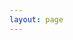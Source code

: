 ```yaml
---
layout: page
---
```

<style>
  #firebaseui-auth-container,
  #paywall-section,
  #premium-content {
    display: none;
    margin: 40px auto;
    max-width: 400px;
    font-family: -apple-system, BlinkMacSystemFont, "Segoe UI", Roboto, "Helvetica Neue", Arial, sans-serif;
    text-align: center;
  }
  #subscribe-button {
    padding: 14px 24px;
    border-radius: 10px;
    border: none;
    background-color: black;
    color: white;
    font-size: 16px;
    cursor: pointer;
    transition: background-color 0.3s ease;
    width: 100%;
  }
  #subscribe-button:hover {
    background-color: tomato;
  }
</style>

<div id="firebaseui-auth-container"></div>
<div id="paywall-section">
  <p>You're logged in. Unlock premium content for £19/month.</p>
  <button id="subscribe-button">Subscribe Now</button>
</div>
<div id="premium-content">
  <h3>Premium Content</h3>
  <p>This is your exclusive members-only content.</p>
</div>

<link rel="stylesheet" href="https://www.gstatic.com/firebasejs/ui/6.0.2/firebase-ui-auth.css" />
<script src="https://js.stripe.com/v3/"></script>
<script src="https://www.gstatic.com/firebasejs/ui/6.0.2/firebase-ui-auth.js"></script>

<script type="module">
  document.addEventListener("DOMContentLoaded", async () => {
    import { initializeApp } from "https://www.gstatic.com/firebasejs/10.8.1/firebase-app.js";
    import { getAuth, onAuthStateChanged } from "https://www.gstatic.com/firebasejs/10.8.1/firebase-auth.js";
    import { getFirestore, doc, getDoc } from "https://www.gstatic.com/firebasejs/10.8.1/firebase-firestore.js";
    import { getFunctions, httpsCallable } from "https://www.gstatic.com/firebasejs/10.8.1/firebase-functions.js";

    const firebaseConfig = {
      apiKey: "AIzaSyDLRxkrPfPbskX2kyNgNMk4MDg-5volGTI",
      authDomain: "ellisjalia-db.firebaseapp.com",
      projectId: "ellisjalia-db",
      storageBucket: "ellisjalia-db.firebasestorage.app",
      messagingSenderId: "269108432993",
      appId: "1:269108432993:web:93262054eb937faf789a20",
      measurementId: "G-NYXXY0PL56"
    };

    const app       = initializeApp(firebaseConfig);
    const auth      = getAuth(app);
    const db        = getFirestore(app);
    const functions = getFunctions(app, "europe-west2");
    const stripe    = Stripe("pk_live_51QNBnKEEjZULKoNrdlW6uTVgvy0T3pss5P07c1vFtEhLIncQtHLXcRAoT7Nea2PfdfrK3hmd1YwHE9dK1aentQdf00BB9B0YGC");

    const uiContainer    = document.getElementById("firebaseui-auth-container");
    const paywallSection = document.getElementById("paywall-section");
    const premiumContent = document.getElementById("premium-content");
    const subscribeBtn   = document.getElementById("subscribe-button");

    const ui = new firebaseui.auth.AuthUI(auth);
    ui.start("#firebaseui-auth-container", {
      signInSuccessUrl: window.location.href + "?signedIn=true",
      signInOptions: [firebaseui.auth.EmailAuthProvider.PROVIDER_ID],
      credentialHelper: firebaseui.auth.CredentialHelper.NONE
    });

    async function hasPaid(uid) {
      const snap = await getDoc(doc(db, "users", uid));
      return snap.exists() && snap.data().status === "active";
    }

    onAuthStateChanged(auth, async (user) => {
      if (user) {
        uiContainer.style.display = "none";
        const paid = await hasPaid(user.uid);
        paywallSection.style.display = paid ? "none" : "block";
        premiumContent.style.display = paid ? "block" : "none";
      } else {
        uiContainer.style.display = "block";
        paywallSection.style.display = "none";
        premiumContent.style.display = "none";
      }
    });

    subscribeBtn?.addEventListener("click", async () => {
      console.log("Subscribe button clicked ✅");
      if (!auth.currentUser) {
        alert("Please log in first.");
        return;
      }

      subscribeBtn.disabled = true;
      try {
        const createCheckout = httpsCallable(functions, "createCheckoutSession");
        const { data } = await createCheckout({
          successUrl: window.location.origin + "/newsletter?success=true",
          cancelUrl: window.location.origin + "/newsletter?canceled=true"
        });
        if (data?.url) {
          window.open(data.url, "_blank");
        } else {
          alert("Checkout could not be initiated.");
        }
      } catch (err) {
        console.error("Checkout error:", err);
        alert("Checkout failed: " + err.message);
      } finally {
        subscribeBtn.disabled = false;
      }
    });
  });
</script>